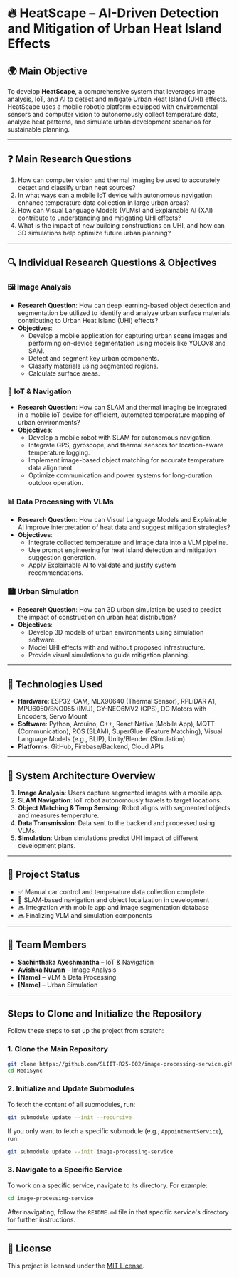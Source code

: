 # 🔥 HeatScape – AI-Driven Detection and Mitigation of Urban Heat Island Effects

## 🌍 Main Objective
To develop **HeatScape**, a comprehensive system that leverages image analysis, IoT, and AI to detect and mitigate Urban Heat Island (UHI) effects. HeatScape uses a mobile robotic platform equipped with environmental sensors and computer vision to autonomously collect temperature data, analyze heat patterns, and simulate urban development scenarios for sustainable planning.

---

## ❓ Main Research Questions
1. How can computer vision and thermal imaging be used to accurately detect and classify urban heat sources?
2. In what ways can a mobile IoT device with autonomous navigation enhance temperature data collection in large urban areas?
3. How can Visual Language Models (VLMs) and Explainable AI (XAI) contribute to understanding and mitigating UHI effects?
4. What is the impact of new building constructions on UHI, and how can 3D simulations help optimize future urban planning?

---

## 🔍 Individual Research Questions & Objectives

### 🖼️ Image Analysis
- **Research Question**: How can deep learning-based object detection and segmentation be utilized to identify and analyze urban surface materials contributing to Urban Heat Island (UHI) effects?
- **Objectives**:
  - Develop a mobile application for capturing urban scene images and performing on-device segmentation using models like YOLOv8 and SAM.
  - Detect and segment key urban components.
  - Classify materials using segmented regions.
  - Calculate surface areas.


### 🔧 IoT & Navigation
- **Research Question**: How can SLAM and thermal imaging be integrated in a mobile IoT device for efficient, automated temperature mapping of urban environments?
- **Objectives**:
  - Develop a mobile robot with SLAM for autonomous navigation.
  - Integrate GPS, gyroscope, and thermal sensors for location-aware temperature logging.
  - Implement image-based object matching for accurate temperature data alignment.
  - Optimize communication and power systems for long-duration outdoor operation.

### 📊 Data Processing with VLMs
- **Research Question**: How can Visual Language Models and Explainable AI improve interpretation of heat data and suggest mitigation strategies?
- **Objectives**:
  - Integrate collected temperature and image data into a VLM pipeline.
  - Use prompt engineering for heat island detection and mitigation suggestion generation.
  - Apply Explainable AI to validate and justify system recommendations.

### 🏙️ Urban Simulation
- **Research Question**: How can 3D urban simulation be used to predict the impact of construction on urban heat distribution?
- **Objectives**:
  - Develop 3D models of urban environments using simulation software.
  - Model UHI effects with and without proposed infrastructure.
  - Provide visual simulations to guide mitigation planning.

---

## 🔩 Technologies Used
- **Hardware**: ESP32-CAM, MLX90640 (Thermal Sensor), RPLiDAR A1, MPU6050/BNO055 (IMU), GY-NEO6MV2 (GPS), DC Motors with Encoders, Servo Mount
- **Software**: Python, Arduino, C++, React Native (Mobile App), MQTT (Communication), ROS (SLAM), SuperGlue (Feature Matching), Visual Language Models (e.g., BLIP), Unity/Blender (Simulation)
- **Platforms**: GitHub, Firebase/Backend, Cloud APIs

---

## 🧭 System Architecture Overview
1. **Image Analysis**: Users capture segmented images with a mobile app.
2. **SLAM Navigation**: IoT robot autonomously travels to target locations.
3. **Object Matching & Temp Sensing**: Robot aligns with segmented objects and measures temperature.
4. **Data Transmission**: Data sent to the backend and processed using VLMs.
5. **Simulation**: Urban simulations predict UHI impact of different development plans.

---

## 🚀 Project Status
- ✅ Manual car control and temperature data collection complete
- 🔄 SLAM-based navigation and object localization in development
- 🔜 Integration with mobile app and image segmentation database
- 🔜 Finalizing VLM and simulation components

---

## 👥 Team Members
- **Sachinthaka Ayeshmantha** – IoT & Navigation
- **Avishka Nuwan** – Image Analysis
- **[Name]** – VLM & Data Processing
- **[Name]** – Urban Simulation

---

## Steps to Clone and Initialize the Repository

Follow these steps to set up the project from scratch:

### 1. Clone the Main Repository
```bash
git clone https://github.com/SLIIT-R25-002/image-processing-service.git
cd MediSync
```

### 2. Initialize and Update Submodules
To fetch the content of all submodules, run:
```bash
git submodule update --init --recursive
```

If you only want to fetch a specific submodule (e.g., `AppointmentService`), run:
```bash
git submodule update --init image-processing-service
```

### 3. Navigate to a Specific Service
To work on a specific service, navigate to its directory. For example:
```bash
cd image-processing-service
```

After navigating, follow the `README.md` file in that specific service's directory for further instructions.

---

## 📄 License
This project is licensed under the [MIT License](LICENSE).
